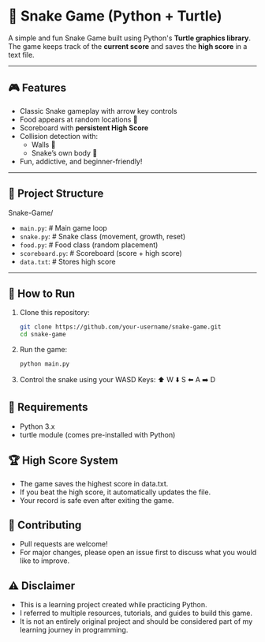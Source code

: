 # 🐍 Snake Game (Python + Turtle)

A simple and fun Snake Game built using Python's **Turtle graphics library**.  
The game keeps track of the **current score** and saves the **high score** in a text file.

---

## 🎮 Features
- Classic Snake gameplay with arrow key controls
- Food appears at random locations 🍎
- Scoreboard with **persistent High Score**
- Collision detection with:
  - Walls 🧱
  - Snake’s own body 🐍
- Fun, addictive, and beginner-friendly!

---

## 📂 Project Structure
Snake-Game/
- `main.py`: # Main game loop
- `snake.py`: # Snake class (movement, growth, reset)
- `food.py`: # Food class (random placement)
- `scoreboard.py`: # Scoreboard (score + high score)
- `data.txt`: # Stores high score

---

## 🚀 How to Run
1. Clone this repository:
   ```bash
   git clone https://github.com/your-username/snake-game.git
   cd snake-game
2. Run the game:
   ```bash
   python main.py
3. Control the snake using your WASD Keys:
   ⬆️ W
   ⬇️ S
   ⬅️ A
   ➡️ D
   
## 📌 Requirements
- Python 3.x
- turtle module (comes pre-installed with Python)

## 🏆 High Score System
- The game saves the highest score in data.txt.
- If you beat the high score, it automatically updates the file.
- Your record is safe even after exiting the game.

## 🤝 Contributing
- Pull requests are welcome!
- For major changes, please open an issue first to discuss what you would like to improve.

## ⚠️ Disclaimer
- This is a learning project created while practicing Python.
- I referred to multiple resources, tutorials, and guides to build this game.
- It is not an entirely original project and should be considered part of my learning journey in programming.
